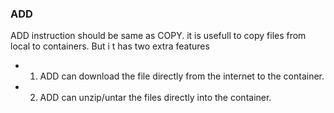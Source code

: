 ### ADD

ADD instruction should be same as COPY. it is usefull to copy files from local to containers. But i t has two extra features
- 1. ADD can download the file directly from the internet to the container.
- 2. ADD can unzip/untar the files directly into the container.